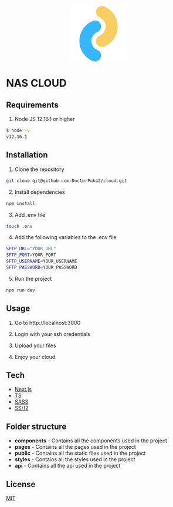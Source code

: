 <div align="center">
    <img src="public/favicon.ico" width="30%">
</div>

# NAS CLOUD

## Requirements

1. Node JS 12.16.1 or higher

```bash
$ node -v
v12.16.1
 ```

## Installation

1. Clone the repository

```bash
git clone git@github.com:DoctorPok42/cloud.git
```

2. Install dependencies

```bash
npm install
```

3. Add .env file

```bash
touch .env
```

4. Add the following variables to the .env file

```bash
SFTP_URL="YOUR_URL"
SFTP_PORT=YOUR_PORT
SFTP_USERNAME=YOUR_USERNAME
SFTP_PASSWORD=YOUR_PASSWORD
```

5. Run the project

```bash
npm run dev
```

## Usage

1. Go to http://localhost:3000

2. Login with your ssh credentials

3. Upload your files

4. Enjoy your cloud

## Tech

- [Next.js](https://nextjs.org/)
- [TS](https://www.typescriptlang.org/)
- [SASS](https://sass-lang.com/)
- [SSH2](https://www.npmjs.com/package/ssh2)

## Folder structure

- **components** - Contains all the components used in the project
- **pages** - Contains all the pages used in the project
- **public** - Contains all the static files used in the project
- **styles** - Contains all the styles used in the project
- **api** - Contains all the api used in the project

## License

[MIT](https://github.com/DoctorPok42/cloud/blob/develop/LICENSE)

